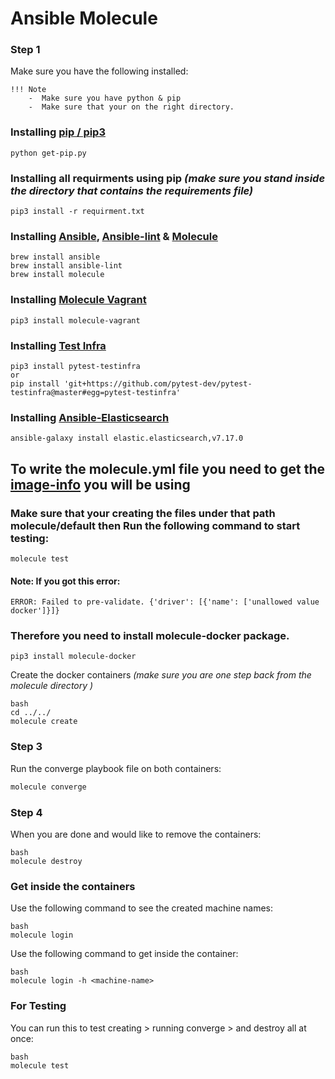 # Ansible Molecule

### Step 1

Make sure you have the following installed:

    !!! Note
        -  Make sure you have python & pip 
        -  Make sure that your on the right directory.

### Installing [pip / pip3](https://github.com/pypa/pip)

```
python get-pip.py
```

### Installing all requirments using pip _(make sure you stand inside the directory that contains the requirements file)_

```
pip3 install -r requirment.txt
```

### Installing [Ansible](https://github.com/ansible/ansible.git), [Ansible-lint](https://github.com/ansible-community/ansible-lint.git) & [Molecule](https://github.com/ansible-community/molecule.git)

```
brew install ansible
brew install ansible-lint
brew install molecule
```

### Installing [Molecule Vagrant](https://github.com/ansible-community/molecule-vagrant.git)

```
pip3 install molecule-vagrant
```

### Installing [Test Infra](https://github.com/pytest-dev/pytest-testinfra.git)

```
pip3 install pytest-testinfra
or
pip install 'git+https://github.com/pytest-dev/pytest-testinfra@master#egg=pytest-testinfra'
```

### Installing [Ansible-Elasticsearch](https://github.com/elastic/ansible-elasticsearch.git)

```
ansible-galaxy install elastic.elasticsearch,v7.17.0
```

## To write the molecule.yml file you need to get the [image-info](https://hub.docker.com/_/ubuntu) you will be using

### Make sure that your creating the files under that path molecule/default then Run the following command to start testing:
```
molecule test
```
#### Note: If you got this error:
```    
ERROR: Failed to pre-validate. {'driver': [{'name': ['unallowed value docker']}]}
```
### Therefore you need to install molecule-docker package.

```
pip3 install molecule-docker
```

Create the docker containers _(make sure you are one step back from the molecule directory )_

```
bash
cd ../../
molecule create
```

### Step 3

Run the converge playbook file on both containers:

```bash
molecule converge
```

### Step 4

When you are done and would like to remove the containers:

```
bash
molecule destroy
```

### Get inside the containers

Use the following command to see the created machine names:

```
bash
molecule login
```

Use the following command to get inside the container:

```
bash
molecule login -h <machine-name>
```

### For Testing

You can run this to test creating > running converge > and destroy all at once:

```
bash
molecule test
```
